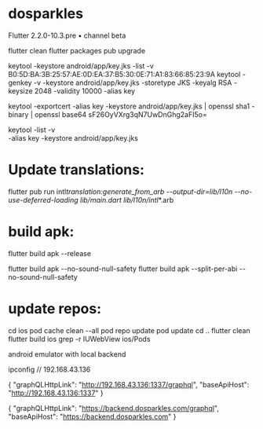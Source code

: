 # dosparkles
Flutter 2.2.0-10.3.pre • channel beta


flutter clean
flutter packages pub upgrade

keytool -keystore android/app/key.jks -list -v
B0:5D:BA:3B:25:57:AE:0D:EA:37:B5:30:0E:71:A1:83:66:85:23:9A
keytool -genkey -v -keystore android/app/key.jks -storetype JKS -keyalg RSA -keysize 2048 -validity 10000 -alias key

      
keytool -exportcert -alias key -keystore android/app/key.jks | openssl sha1 -binary | openssl base64
sF26OyVXrg3qN7UwDnGhg2aFI5o=


keytool -list -v \
-alias key -keystore android/app/key.jks

# Update translations:

flutter pub run intl*translation:generate_from_arb --output-dir=lib/l10n --no-use-deferred-loading lib/main.dart lib/l10n/intl*\*.arb

# build apk:

flutter build apk --release

flutter build apk --no-sound-null-safety
flutter build apk --split-per-abi --no-sound-null-safety
# update repos:

cd ios
pod cache clean --all
pod repo update
pod update
cd ..
flutter clean
flutter build ios
grep -r IUWebView ios/Pods

android emulator with local backend

ipconfig
// 192.168.43.136

{
"graphQLHttpLink": "http://192.168.43.136:1337/graphql",
"baseApiHost": "http://192.168.43.136:1337"
}

{
"graphQLHttpLink": "https://backend.dosparkles.com/graphql",
"baseApiHost": "https://backend.dosparkles.com"
}
